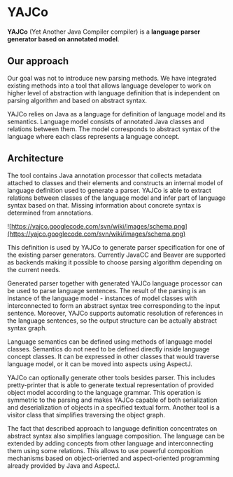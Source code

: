 # YAJCo #
**YAJCo** (Yet Another Java Compiler compiler) is a **language parser generator based on annotated model**.

## Our approach ##
Our goal was not to introduce new parsing methods. We have integrated existing methods into a tool that allows language developer to work on higher level of abstraction with language definition that is independent on parsing algorithm and based on abstract syntax.

YAJCo relies on Java as a language for definition of language model and its semantics. Language model consists of annotated Java classes and relations between them. The model corresponds to abstract syntax of the language where each class represents a language concept.

## Architecture ##
The tool contains Java annotation processor that collects metadata attached to classes and their elements and constructs an internal model of language definition used to generate a parser. YAJCo is able to extract relations between classes of the language model and infer part of language syntax based on that. Missing information about concrete syntax is determined from annotations.

![https://yajco.googlecode.com/svn/wiki/images/schema.png](https://yajco.googlecode.com/svn/wiki/images/schema.png)

This definition is used by YAJCo to generate parser specification for one of the existing parser generators. Currently JavaCC and Beaver are supported as backends making it possible to choose parsing algorithm depending on the current needs.

Generated parser together with generated YAJCo language processor can be used to parse language sentences. The result of the parsing is an instance of the language model - instances of model classes with interconnected to form an abstract syntax tree corresponding to the input sentence. Moreover, YAJCo supports automatic resolution of references in the language sentences, so the output structure can be actually abstract syntax graph.

Language semantics can be defined using methods of language model classes. Semantics do not need to be defined directly inside language concept classes. It can be expressed in other classes that would traverse language model, or it can be moved into aspects using AspectJ.

YAJCo can optionally generate other tools besides parser. This includes pretty-printer that is able to generate textual representation of provided object model according to the language grammar. This operation is symmetric to the parsing and makes YAJCo capable of both serialization and deserialization of objects in a specified textual form. Another tool is a visitor class that simplifies traversing the object graph.

The fact that described approach to language definition concentrates on abstract syntax also simplifies language composition. The language can be extended by adding concepts from other language and interconnecting them using some relations. This allows to use powerful composition mechanisms based on object-oriented and aspect-oriented programming already provided by Java and AspectJ.